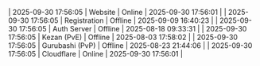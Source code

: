 | 2025-09-30 17:56:05 | Website | Online | 2025-09-30 17:56:01 |
| 2025-09-30 17:56:05 | Registration | Offline | 2025-09-09 16:40:23 |
| 2025-09-30 17:56:05 | Auth Server | Offline | 2025-08-18 09:33:31 |
| 2025-09-30 17:56:05 | Kezan (PvE) | Offline | 2025-08-03 17:58:02 |
| 2025-09-30 17:56:05 | Gurubashi (PvP) | Offline | 2025-08-23 21:44:06 |
| 2025-09-30 17:56:05 | Cloudflare | Online | 2025-09-30 17:56:01 |
